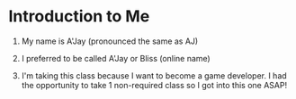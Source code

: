 # Introduction to Me

1. My name is A'Jay (pronounced the same as AJ)

1. I preferred to be called A'Jay or Bliss (online name)

1. I'm taking this class because I want to become a game developer. I had the opportunity to take 1 non-required class so I got into this one ASAP!
